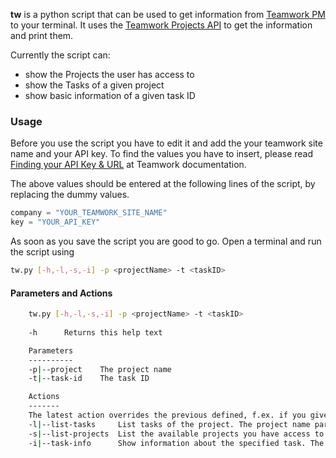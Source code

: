 **tw** is a python script that can be used to get information from [Teamwork PM](http://teamworkpm.net/) to your terminal. It uses the [Teamwork Projects API](https://developer.teamwork.com/projects/introduction/welcome-to-the-teamwork-projects-api) to get the information and print them.

Currently the script can:
- show the Projects the user has access to
- show the Tasks of a given project
- show basic information of a given task ID


### Usage
Before you use the script you have to edit it and add the your teamwork site name and your API key. To find the values you have to insert, please read [Finding your API Key & URL](https://developer.teamwork.com/projects/finding-your-url-and-api-key/api-key-and-url) at Teamwork documentation.

The above values should be entered at the following lines of the script, by replacing the dummy values.

```python
company = "YOUR_TEAMWORK_SITE_NAME"
key = "YOUR_API_KEY"
```
As soon as you save the script you are good to go. Open a terminal and run the script using 
```bash
tw.py [-h,-l,-s,-i] -p <projectName> -t <taskID>
```

#### Parameters and Actions
```bash
    tw.py [-h,-l,-s,-i] -p <projectName> -t <taskID>
    
    -h      Returns this help text

    Parameters
    ----------
    -p|--project    The project name
    -t|--task-id    The task ID

    Actions
    -------
    The latest action overrides the previous defined, f.ex. if you give -l -s then only -s will be executed.
    -l|--list-tasks     List tasks of the project. The project name parameter is mandatory.
    -s|--list-projects  List the available projects you have access to.
    -i|--task-info      Show information about the specified task. The task ID parameter is mandatory.
```
